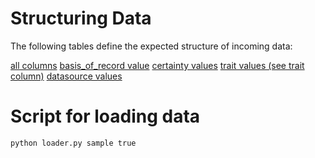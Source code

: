 # Structuring Data

The following tables define the expected structure of incoming data:

[all columns](data/columns.csv)
[basis_of_record value](data/basis_of_record.csv)
[certainty values](data/certainty.csv)
[trait values (see trait column)](data/traits.csv)
[datasource values](data/datasource.csv)


# Script for loading data

```
python loader.py sample true
```

